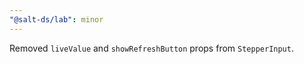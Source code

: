 ```yaml
---
"@salt-ds/lab": minor
---
```


Removed `liveValue` and `showRefreshButton` props from `StepperInput`.
